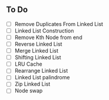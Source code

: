 
## To Do

- [ ] Remove Duplicates From Linked List
- [ ] Linked List Construction
- [ ] Remove Kth Node from end
- [ ] Reverse Linked List
- [ ] Merge Linked List
- [ ] Shifting Linked List
- [ ] LRU Cache
- [ ] Rearrange Linked List
- [ ] Linked List palindrome
- [ ] Zip Linked List
- [ ] Node swap
